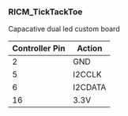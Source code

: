 ### RICM_TickTackToe

Capacative dual led custom board


| Controller Pin | Action	 |
| -------------- | ------- |
| 2              | GND     |
| 5              | I2CCLK  |
| 6              | I2CDATA |
| 16             | 3.3V    |
